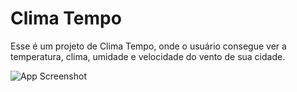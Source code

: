 # Clima Tempo

Esse é um projeto de Clima Tempo, onde o usuário consegue ver a temperatura, clima, umidade e velocidade do vento de sua cidade.

![App Screenshot](https://cdn.discordapp.com/attachments/765540918051733514/1175181235350413392/climaTempo.png?ex=656a4bd0&is=6557d6d0&hm=e985640376e9709a8a9dea9dde7e0cd3017adbf601a78c9f95c5a2010d97253a&)
